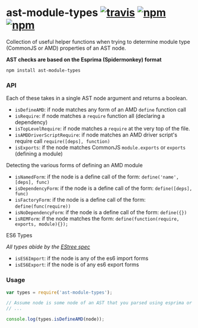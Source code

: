 # ast-module-types [![travis](http://img.shields.io/travis/mrjoelkemp/ast-module-types.svg)](https://travis-ci.org/mrjoelkemp/node-ast-module-types/) [![npm](http://img.shields.io/npm/v/ast-module-types.svg)](https://npmjs.org/package/ast-module-types) [![npm](http://img.shields.io/npm/dm/ast-module-types.svg)](https://npmjs.org/package/ast-module-types)

Collection of useful helper functions when trying to determine
module type (CommonJS or AMD) properties of an AST node.

**AST checks are based on the Esprima (Spidermonkey) format**

`npm install ast-module-types`

### API

Each of these takes in a single AST node argument
and returns a boolean.

* `isDefineAMD`: if node matches any form of an AMD `define` function call
* `isRequire`: if node matches a `require` function all (declaring a dependency)
* `isTopLevelRequire`: if node matches a `require` at the very top of the file.
* `isAMDDriverScriptRequire`: if node matches an AMD driver script's require call `require([deps], function)`
* `isExports`: if the node matches CommonJS `module.exports` or `exports` (defining a module)

Detecting the various forms of defining an AMD module

* `isNamedForm`: if the node is a define call of the form: `define('name', [deps], func)`
* `isDependencyForm`: if the node is a define call of the form: `define([deps], func)`
* `isFactoryForm`: if the node is a define call of the form: `define(func(require))`
* `isNoDependencyForm`: if the node is a define call of the form: `define({})`
* `isREMForm`: if the node matches the form: `define(function(require, exports, module){});`

ES6 Types

*All types abide by the [EStree spec](https://github.com/estree/estree/blob/master/es6.md)*

* `isES6Import`: if the node is any of the es6 import forms
* `isES6Export`: if the node is of any es6 export forms

### Usage

```javascript
var types = require('ast-module-types');

// Assume node is some node of an AST that you parsed using esprima or esprima-fb
// ...

console.log(types.isDefineAMD(node));
```
